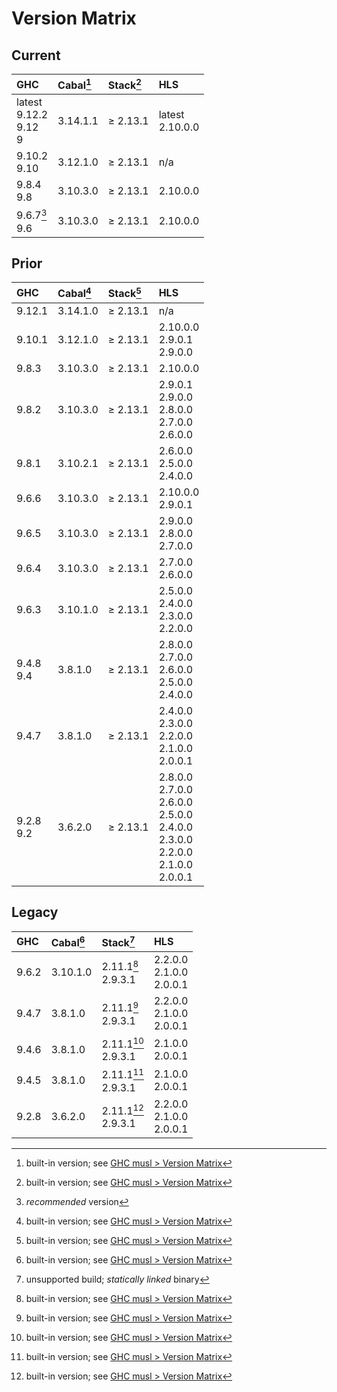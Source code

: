 # Version Matrix

## Current

| GHC                           | Cabal[^1] | Stack[^1] | HLS                            |
|:------------------------------|:----------|:----------|:------------------------------ |
| latest<br>9.12.2<br>9.12<br>9 | 3.14.1.1  | ≥ 2.13.1  | latest<br>2.10.0.0             |
| 9.10.2<br>9.10                | 3.12.1.0  | ≥ 2.13.1  | n/a                            |
| 9.8.4<br>9.8                  | 3.10.3.0  | ≥ 2.13.1  | 2.10.0.0                       |
| 9.6.7[^2]<br>9.6              | 3.10.3.0  | ≥ 2.13.1  | 2.10.0.0                       |

[^1]: built-in version; see [GHC musl > Version Matrix](../VERSION_MATRIX.md)  
[^2]: *recommended* version

## Prior

| GHC          | Cabal[^1] | Stack[^1] | HLS                                                                                             |
|:-------------|:----------|:----------|:----------------------------------------------------------------------------------------------- |
| 9.12.1       | 3.14.1.0  | ≥ 2.13.1  | n/a                                                                                             |
| 9.10.1       | 3.12.1.0  | ≥ 2.13.1  | 2.10.0.0<br>2.9.0.1<br>2.9.0.0                                                                  |
| 9.8.3        | 3.10.3.0  | ≥ 2.13.1  | 2.10.0.0                                                                                        |
| 9.8.2        | 3.10.3.0  | ≥ 2.13.1  | 2.9.0.1<br>2.9.0.0<br>2.8.0.0<br>2.7.0.0<br>2.6.0.0                                             |
| 9.8.1        | 3.10.2.1  | ≥ 2.13.1  | 2.6.0.0<br>2.5.0.0<br>2.4.0.0                                                                   |
| 9.6.6        | 3.10.3.0  | ≥ 2.13.1  | 2.10.0.0<br>2.9.0.1                                                                             |
| 9.6.5        | 3.10.3.0  | ≥ 2.13.1  | 2.9.0.0<br>2.8.0.0<br>2.7.0.0                                                                   |
| 9.6.4        | 3.10.3.0  | ≥ 2.13.1  | 2.7.0.0<br>2.6.0.0                                                                              |
| 9.6.3        | 3.10.1.0  | ≥ 2.13.1  | 2.5.0.0<br>2.4.0.0<br>2.3.0.0<br>2.2.0.0                                                        |
| 9.4.8<br>9.4 | 3.8.1.0   | ≥ 2.13.1  | 2.8.0.0<br>2.7.0.0<br>2.6.0.0<br>2.5.0.0<br>2.4.0.0                                             |
| 9.4.7        | 3.8.1.0   | ≥ 2.13.1  | 2.4.0.0<br>2.3.0.0<br>2.2.0.0<br>2.1.0.0<br>2.0.0.1                                             |
| 9.2.8<br>9.2 | 3.6.2.0   | ≥ 2.13.1  | 2.8.0.0<br>2.7.0.0<br>2.6.0.0<br>2.5.0.0<br>2.4.0.0<br>2.3.0.0<br>2.2.0.0<br>2.1.0.0<br>2.0.0.1 |

## Legacy

| GHC   | Cabal[^1] | Stack[^3]             | HLS                           |
|:------|:----------|:----------------------|:----------------------------- |
| 9.6.2 | 3.10.1.0  | 2.11.1[^1]<br>2.9.3.1 | 2.2.0.0<br>2.1.0.0<br>2.0.0.1 |
| 9.4.7 | 3.8.1.0   | 2.11.1[^1]<br>2.9.3.1 | 2.2.0.0<br>2.1.0.0<br>2.0.0.1 |
| 9.4.6 | 3.8.1.0   | 2.11.1[^1]<br>2.9.3.1 | 2.1.0.0<br>2.0.0.1            |
| 9.4.5 | 3.8.1.0   | 2.11.1[^1]<br>2.9.3.1 | 2.1.0.0<br>2.0.0.1            |
| 9.2.8 | 3.6.2.0   | 2.11.1[^1]<br>2.9.3.1 | 2.2.0.0<br>2.1.0.0<br>2.0.0.1 |

[^3]: unsupported build; *statically linked* binary
